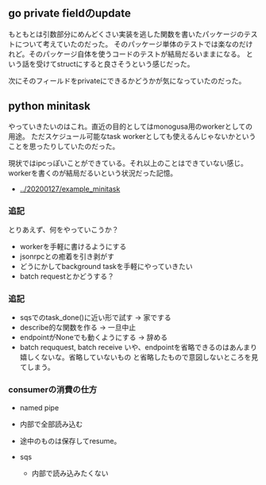 ## go private fieldのupdate

もともとは引数部分にめんどくさい実装を逃した関数を書いたパッケージのテストについて考えていたのだった。
そのパッケージ単体のテストでは楽なのだけれど。そのパッケージ自体を使うコードのテストが結局だるいままになる。
という話を受けてstructにすると良さそうという感じだった。

次にそのフィールドをprivateにできるかどうかが気になっていたのだった。

## python minitask

やっていきたいのはこれ。直近の目的としてはmonogusa用のworkerとしての用途。
ただスケジュール可能なtask workerとしても使えるんじゃないかということを思ったりしていたのだった。

現状ではipcっぽいことができている。それ以上のことはできていない感じ。
workerを書くのが結局だるいという状況だった記憶。

- [../20200127/example_minitask](../20200127/example_minitask)

### 追記

とりあえず、何をやっていこうか？

- workerを手軽に書けるようにする
- jsonrpcとの癒着を引き剥がす
- どうにかしてbackground taskを手軽にやっていきたい
- batch requestとかどうする？

### 追記

- sqsでのtask_done()に近い形で試す -> 家でする
- describe的な関数を作る -> 一旦中止
- endpointがNoneでも動くようにする -> 辞める
- batch reququest, batch receive
いや、endpointを省略できるのはあんまり嬉しくないな。省略していないもの
と省略したもので意図しないところを見てしまう。

### consumerの消費の仕方

- named pipe

 - 内部で全部読み込む
 - 途中のものは保存してresume。

- sqs

  - 内部で読み込みたくない

